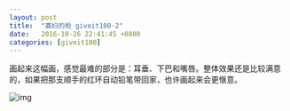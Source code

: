 ```yaml
---
layout: post
title:  "寡妇的枪 giveit100-2"
date:   2016-10-26 22:41:45 +0800
categories: [giveit100]
---
```


画起来这幅画，感觉最难的部分是：耳垂、下巴和嘴唇。整体效果还是比较满意的，如果把那支顺手的红环自动铅笔带回家，也许画起来会更惬意。

![img](http://om8elxcsh.bkt.clouddn.com/giveit100-2.jpeg)

